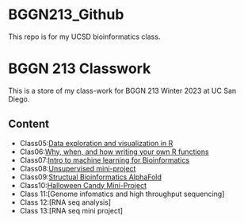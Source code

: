 # BGGN213_Github

This repo is for my UCSD bioinformatics class. 

# BGGN 213 Classwork

This is a store of my class-work for BGGN 213 Winter 2023 at UC San Diego. 

## Content 
- Class05:[Data exploration and visualization in R](https://github.com/Bkbarrig/BGGN213_Github/tree/main/class05)
- Clas06:[Why, when, and how writing your own R functions](https://github.com/Bkbarrig/BGGN213_Github/tree/main/Class06_files)
- Class07:[Intro to machine learning for Bioinformatics](https://github.com/Bkbarrig/BGGN213_Github/tree/main/Class07_files)
- Class08:[Unsupervised mini-project](https://github.com/Bkbarrig/BGGN213_Github/tree/main/Class08_files)
- Class09:[Structual Bioinformatics AlphaFold](https://github.com/Bkbarrig/BGGN213_Github/blob/main/Class09.md)
- Class10:[Halloween Candy Mini-Project](https://github.com/Bkbarrig/BGGN213_Github/blob/main/Class10_files/Class10.qmd)
- Class 11:[Genome infomatics and high throughput sequencing]
- Class 12:[RNA seq analysis]
- Class 13:[RNA seq mini project]
